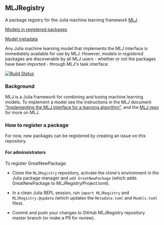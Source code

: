 ## MLJRegistry

A package registry for the Julia machine learning framework
[MLJ](https://github.com/alan-turing-institute/MLJ.jl).

[Models in registered packages](Models.toml)

[Model metadata](Metadata.toml)

Any Julia machine learning model that implements the MLJ interface is
immediately available for use by MLJ. However, models in
*registered* packages are discoverable by all MLJ users - whether or not the packages have been imported - through MLJ's
task interface.

[![Build
Status](https://travis-ci.com/alan-turing-institute/MLJRegistry.jl.svg?branch=master)](https://travis-ci.com/alan-turing-institute/MLJRegistry.jl)


### Background

MLJ is a Julia framework for combining and tuning machine learning
models. To implement a model see the instructions in the MLJ document
["Implementing the MLJ interface for a learning
algorithm"](https://github.com/alan-turing-institute/MLJ.jl/blob/master/doc/adding_new_models.md),
and the [MLJ repo](https://github.com/alan-turing-institute/MLJ.jl)
for more on MLJ.


### How to register a package

For now, new packages can be registered by creating an issue on this repository. 


#### For adminsistrators

To register GreatNewPackage:

- Clone the `MLJRegistry` repository, activate the clone's environment
in the Julia package manager and `add GreatNewPackage` (which adds GreatNewPackage to MLJRegistry/Project.toml).

- In a clean Julia REPL session, run `import MLJRegistry` and
  `MLJRegistry.@update` (which updates the `Metadata.toml` and
  `Models.toml` files).

- Commit and push your changes to GitHub MLJRegistry repository master branch (or make a PR for review).



